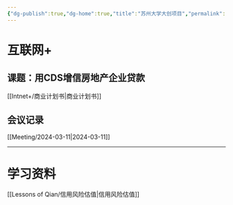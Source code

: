 ```yaml
---
{"dg-publish":true,"dg-home":true,"title":"苏州大学大创项目","permalink":"//","tags":["gardenEntry"],"dgPassFrontmatter":true}
---
```


# 互联网+
## 课题：用CDS增信房地产企业贷款
[[Intnet+/商业计划书\|商业计划书]]
## 会议记录
[[Meeting/2024-03-11\|2024-03-11]]

---
# 学习资料
[[Lessons of Qian/信用风险估值\|信用风险估值]]

